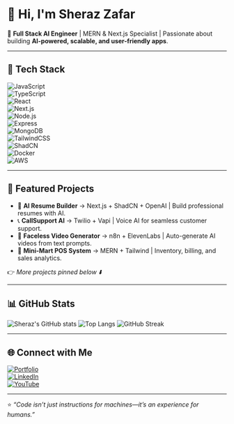 # 👋 Hi, I'm Sheraz Zafar  

🚀 **Full Stack AI Engineer** | MERN & Next.js Specialist | Passionate about building **AI-powered, scalable, and user-friendly apps**.  

---

## 🔧 Tech Stack  
![JavaScript](https://img.shields.io/badge/JavaScript-F7DF1E?style=for-the-badge&logo=javascript&logoColor=black)  
![TypeScript](https://img.shields.io/badge/TypeScript-007ACC?style=for-the-badge&logo=typescript&logoColor=white)  
![React](https://img.shields.io/badge/React-20232A?style=for-the-badge&logo=react&logoColor=61DAFB)  
![Next.js](https://img.shields.io/badge/Next.js-000000?style=for-the-badge&logo=nextdotjs&logoColor=white)  
![Node.js](https://img.shields.io/badge/Node.js-339933?style=for-the-badge&logo=nodedotjs&logoColor=white)  
![Express](https://img.shields.io/badge/Express.js-000000?style=for-the-badge&logo=express&logoColor=white)  
![MongoDB](https://img.shields.io/badge/MongoDB-4EA94B?style=for-the-badge&logo=mongodb&logoColor=white)  
![TailwindCSS](https://img.shields.io/badge/TailwindCSS-38B2AC?style=for-the-badge&logo=tailwind-css&logoColor=white)  
![ShadCN](https://img.shields.io/badge/ShadCN_UI-000000?style=for-the-badge&logo=radix-ui&logoColor=white)  
![Docker](https://img.shields.io/badge/Docker-2496ED?style=for-the-badge&logo=docker&logoColor=white)  
![AWS](https://img.shields.io/badge/AWS-232F3E?style=for-the-badge&logo=amazon-aws&logoColor=white)  

---

## 📌 Featured Projects  
- 📝 **AI Resume Builder** → Next.js + ShadCN + OpenAI | Build professional resumes with AI.  
- 📞 **CallSupport AI** → Twilio + Vapi | Voice AI for seamless customer support.  
- 🎥 **Faceless Video Generator** → n8n + ElevenLabs | Auto-generate AI videos from text prompts.  
- 🛒 **Mini-Mart POS System** → MERN + Tailwind | Inventory, billing, and sales analytics.  

👉 *More projects pinned below ⬇️*  

---

## 📊 GitHub Stats
![Sheraz's GitHub stats](https://github-readme-stats.vercel.app/api?username=sheraz-zafar&show_icons=true&theme=radical&count_private=true&include_all_commits=true)
![Top Langs](https://github-readme-stats.vercel.app/api/top-langs/?username=sheraz-zafar&layout=compact&theme=radical)
![GitHub Streak](https://streak-stats.demolab.com?user=sheraz-zafar&theme=radical)

---

## 🌐 Connect with Me  
[![Portfolio](https://img.shields.io/badge/Portfolio-000?style=for-the-badge&logo=vercel&logoColor=white)](https://sherazdevsolutions.com)  
[![LinkedIn](https://img.shields.io/badge/LinkedIn-0077B5?style=for-the-badge&logo=linkedin&logoColor=white)](https://www.linkedin.com/in/sheraz-zafar/)  
[![YouTube](https://img.shields.io/badge/YouTube-FF0000?style=for-the-badge&logo=youtube&logoColor=white)](https://www.youtube.com/@SherazZafar)  

---

⭐️ *“Code isn’t just instructions for machines—it’s an experience for humans.”*  
